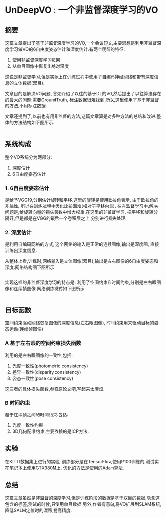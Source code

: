 # UnDeepVO : 一个非监督深度学习的VO

## 摘要

这篇文章提出了基于非监督深度学习的VO,一个会议短文,主要思想是利用非监督深度学习做VO的6自由度姿态估计和深度估计.有两个明显的特征:
1. 使用非监督深度学习框架
2. 从单目图像中恢复出绝对深度

这说是非监督学习,但是实际上在训练过程中使用了自编码神经网络和带有深度信息的立体数据(双目).

文章目的是解决VO问题, 首先介绍了以往的基于DL的VO,然后提出了以往算法存在的最大的问题:需要GroundTruth, 标注数据很难找到,所以,这里使用了基于非监督的方法,不用标注数据.

文章还提到了,以前也有用非监督的方法,这篇文章算是对多种方法的总结和改进.整体的方法结构如下图所示.

![]()

## 系统构成

整个VO系统分为两部分:
1. 深度估计
2. 6自由度姿态估计

### 1. 6自由度姿态估计
是给予VGG19,分别估计旋转和平移.这里的旋转是使用欧拉角表示, 由于欧拉角的非线性, 所以在训练过程中优化比较困难(相对于平移向量), 在有监督学习中,解决问题是,给旋转向量的损失函数中增大权重,在这里的非监督学习, 把平移和旋转分隔开,但是都是在VGG的最后一个卷积层之上,分别进行损失处理.

### 2. 深度估计
是利用自编码网络的方式, 这个网络的输入是正常的连续图像,输出是深度图, 直接训练出深度信息.


从整体上看,训练时,网络输入是立体图像(双目),输出是左右图像的6自由度姿态和深度.网络结构图下图所示

![]()

实现这样的非监督深度学习的特点是: 利用了空间约束和时间约束,分别是左右眼图像和连续帧图像.网络训练模式如下图所示

![]()

## 目标函数
空间约束驱动网络恢复图像的深度信息(左右眼图像), 时间约束用来驱动目标的姿态运动(连续帧图像)

### A 基于左右眼的空间约束损失函数
利用的是左右眼图像的一致性,包括:
1. 光度一致性(photometric consistency)
2. 差异一致性(disparity consistency)
3. 姿态一致性(pose consistency)

这三者的具体损失函数,参照原论文吧,写起来太麻烦.

### B 时间约束
基于连续帧之间的时间约束.包括:
1. 光度一致性约束
2. 3D几何配准约束,主要依赖的是ICP方法.

## 实验
在KITTI数据集上进行的实验, 训练部分是在TensorFlow,使用P100训练的,测试实在笔记本上使用GTX980M上. 优化的方法是使用的Adam算法.

## 总结
这篇文章虽然是非监督的深度学习,但是训练阶段的数据是基于双目的数据,隐含这包含的标签,测试的时候,只使用单目数据.另外,作者有意向,将VO扩展到SLAM系统,降低SALM定位时的漂移,提高精度.
